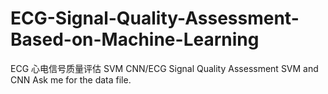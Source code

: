 # ECG-Signal-Quality-Assessment-Based-on-Machine-Learning
ECG 心电信号质量评估 SVM CNN/ECG Signal Quality Assessment SVM and CNN
Ask me for the data file.
